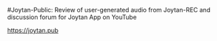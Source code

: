 #Joytan-Public: Review of user-generated audio from Joytan-REC and discussion forum for Joytan App on YouTube 

https://joytan.pub
